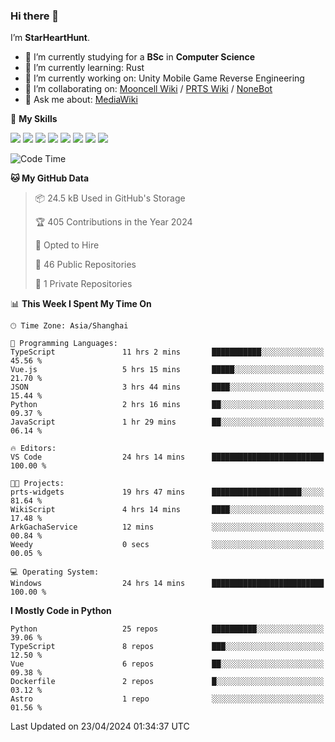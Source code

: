 ### Hi there 👋

I’m **StarHeartHunt**.

- 🏫 I’m currently studying for a **BSc** in **Computer Science**
- 🌱 I’m currently learning: Rust
- 🔭 I’m currently working on: Unity Mobile Game Reverse Engineering
- 👯 I’m collaborating on: [Mooncell Wiki](https://fgo.wiki/) / [PRTS Wiki](http://prts.wiki/) / [NoneBot](https://github.com/nonebot)
- 💬 Ask me about: [MediaWiki](https://www.mediawiki.org)

🌟 **My Skills**

![](https://img.shields.io/badge/-Python-3e74a2?style=flat-square&logo=Python&logoColor=fff)
![](https://img.shields.io/badge/-Node.js-339933?style=flat-square&logo=node.js&logoColor=fff)
![](https://img.shields.io/badge/-Vue-4fc08d?style=flat-square&logo=vue.js&logoColor=fff)
![](https://img.shields.io/badge/-React-2d98ce?style=flat-square&logo=React&logoColor=fff)
![](https://img.shields.io/badge/-TypeScript-3178C6?style=flat-square&logo=TypeScript&logoColor=fff)
![](https://img.shields.io/badge/-Docker-2496ED?style=flat-square&logo=Docker&logoColor=fff)
![](https://img.shields.io/badge/-Linux-000000?style=flat-square&logo=Linux&logoColor=fff)
![](https://img.shields.io/badge/-Dotnet-512bd4?style=flat-square&logo=.net&logoColor=fff)

<!--START_SECTION:waka-->
![Code Time](http://img.shields.io/badge/Code%20Time-985%20hrs%2051%20mins-blue)

**🐱 My GitHub Data** 

> 📦 24.5 kB Used in GitHub's Storage 
 > 
> 🏆 405 Contributions in the Year 2024
 > 
> 💼 Opted to Hire
 > 
> 📜 46 Public Repositories 
 > 
> 🔑 1 Private Repositories 
 > 
📊 **This Week I Spent My Time On** 

```text
🕑︎ Time Zone: Asia/Shanghai

💬 Programming Languages: 
TypeScript               11 hrs 2 mins       ███████████░░░░░░░░░░░░░░   45.56 % 
Vue.js                   5 hrs 15 mins       █████░░░░░░░░░░░░░░░░░░░░   21.70 % 
JSON                     3 hrs 44 mins       ████░░░░░░░░░░░░░░░░░░░░░   15.44 % 
Python                   2 hrs 16 mins       ██░░░░░░░░░░░░░░░░░░░░░░░   09.37 % 
JavaScript               1 hr 29 mins        ██░░░░░░░░░░░░░░░░░░░░░░░   06.14 % 

🔥 Editors: 
VS Code                  24 hrs 14 mins      █████████████████████████   100.00 % 

🐱‍💻 Projects: 
prts-widgets             19 hrs 47 mins      ████████████████████░░░░░   81.64 % 
WikiScript               4 hrs 14 mins       ████░░░░░░░░░░░░░░░░░░░░░   17.48 % 
ArkGachaService          12 mins             ░░░░░░░░░░░░░░░░░░░░░░░░░   00.84 % 
Weedy                    0 secs              ░░░░░░░░░░░░░░░░░░░░░░░░░   00.05 % 

💻 Operating System: 
Windows                  24 hrs 14 mins      █████████████████████████   100.00 % 
```

**I Mostly Code in Python** 

```text
Python                   25 repos            ██████████░░░░░░░░░░░░░░░   39.06 % 
TypeScript               8 repos             ███░░░░░░░░░░░░░░░░░░░░░░   12.50 % 
Vue                      6 repos             ██░░░░░░░░░░░░░░░░░░░░░░░   09.38 % 
Dockerfile               2 repos             █░░░░░░░░░░░░░░░░░░░░░░░░   03.12 % 
Astro                    1 repo              ░░░░░░░░░░░░░░░░░░░░░░░░░   01.56 % 
```




 Last Updated on 23/04/2024 01:34:37 UTC
<!--END_SECTION:waka-->
